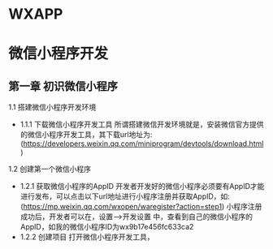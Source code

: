 # WXAPP
# 微信小程序开发
## 第一章 初识微信小程序
1.1 搭建微信小程序开发环境
* 1.1.1 下载微信小程序开发工具
  所谓搭建微信开发环境就是，安装微信官方提供的微信小程序开发工具，其下载url地址为:(https://developers.weixin.qq.com/miniprogram/devtools/download.html)

1.2 创建第一个微信小程序
* 1.2.1 获取微信小程序的AppID
  开发者开发好的微信小程序必须要有AppID才能进行发布，可以点击以下url地址进行小程序注册并获取AppID，如:
  (https://mp.weixin.qq.com/wxopen/waregister?action=step1)
  小程序注册成功后，开发者可以在，设置-->开发设置 中，查看到自己的微信小程序的AppID，如我的微信小程序ID为wx9b17e456fc633ca2
* 1.2.2 创建项目
  打开微信小程序开发工具，
  
